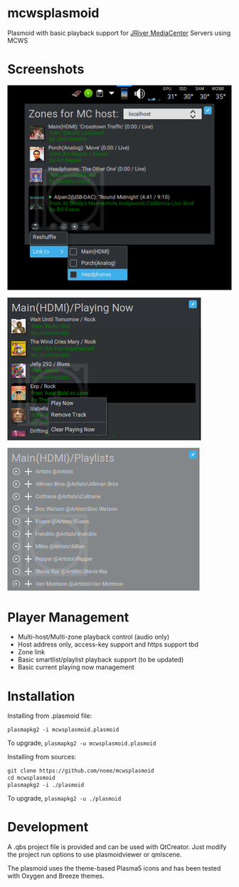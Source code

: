 ﻿mcwsplasmoid
============
Plasmoid with basic playback support for [JRiver MediaCenter](http://jriver.com) Servers using MCWS

Screenshots
===========

![](screenshots/zones.png)

![](screenshots/playlist.png)

![](screenshots/playlists.png)

Player Management
=================
* Multi-host/Multi-zone playback control (audio only)
* Host address only, access-key support and https support tbd
* Zone link
* Basic smartlist/playlist playback support (to be updated)
* Basic current playing now management

Installation
============

Installing from .plasmoid file:

    plasmapkg2 -i mcwsplasmoid.plasmoid

To upgrade, `plasmapkg2 -u mcwsplasmoid.plasmoid`

Installing from sources:

    git clone https://github.com/noee/mcwsplasmoid
    cd mcwsplasmoid
    plasmapkg2 -i ./plasmoid

To upgrade,  `plasmapkg2 -u ./plasmoid`

Development
===========

A .qbs project file is provided and can be used with QtCreator.  Just modify the
project run options to use plasmoidviewer or qmlscene.

The plasmoid uses the theme-based Plasma5 icons and has been tested with Oxygen and Breeze themes.
